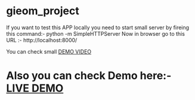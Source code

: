 # gieom_project
If you want to test this APP locally you need to start small server by fireing this command:- python -m SimpleHTTPServer
      Now in browser go to this URL :- http://localhost:8000/

You can check small <a href='http://bit.ly/2CYALro'>DEMO VIDEO</a>

# Also you can check Demo here:- <a href='https://vandanmshah.github.io/gieom_project/'>LIVE DEMO</a>
